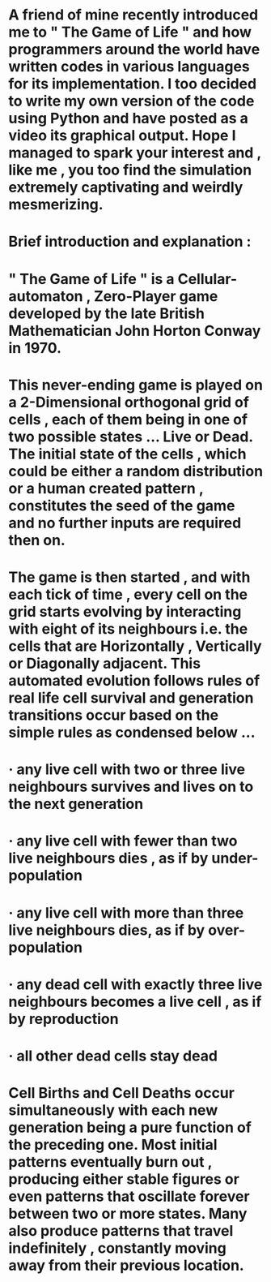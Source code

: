 # A friend of mine recently introduced me to " The Game of Life " and how programmers around the world have written codes in various languages for its implementation. I too decided to write my own version of the code using Python and have posted as a video its graphical output. Hope I managed to spark your interest and , like me , you too find the simulation extremely captivating and weirdly mesmerizing.

# Brief introduction and explanation :

# " The Game of Life " is a Cellular-automaton , Zero-Player game developed by the late British Mathematician John Horton Conway in 1970.

# This never-ending game is played on a 2-Dimensional orthogonal grid of cells , each of them being in one of two possible states ... Live or Dead. The initial state of the cells , which could be either a random distribution or a human created pattern , constitutes the seed of the game and no further inputs are required then on.

# The game is then started , and with each tick of time , every cell on the grid starts evolving by interacting with eight of its neighbours i.e. the cells that are Horizontally , Vertically or Diagonally adjacent. This automated evolution follows rules of real life cell survival and generation transitions occur based on the simple rules as condensed below ...

# · any live cell with two or three live neighbours survives and lives on to the next generation
# · any live cell with fewer than two live neighbours dies , as if by under-population
# · any live cell with more than three live neighbours dies, as if by over-population
# · any dead cell with exactly three live neighbours becomes a live cell , as if by reproduction
# · all other dead cells stay dead

# Cell Births and Cell Deaths occur simultaneously with each new generation being a pure function of the preceding one. Most initial patterns eventually burn out , producing either stable figures or even patterns that oscillate forever between two or more states. Many also produce patterns that travel indefinitely , constantly moving away from their previous location.
